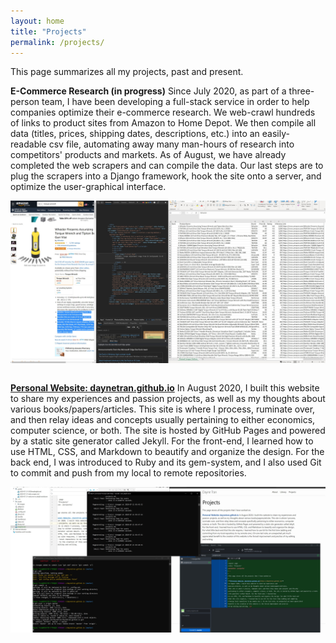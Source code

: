```yaml
---
layout: home
title: "Projects"
permalink: /projects/
---
```


This page summarizes all my projects, past and present.

**E-Commerce Research (in progress)** Since July 2020, as part of a three-person team, I have
been developing a full-stack service in order to help companies
optimize their e-commerce research. We web-crawl hundreds of links to product
sites from Amazon to Home Depot. We then compile all data (titles, prices, shipping dates, descriptions, etc.)
into an easily-readable csv file, automating away many man-hours of research into competitors' products and markets.
As of August, we have already completed the web scrapers and can compile the data.
Our last steps are to plug the scrapers into a Django framework, hook the site onto a server,
and optimize the user-graphical interface.   


 <img align='right' src="/assets/images/amazon_scraper.jpg" >

&nbsp;&nbsp;&nbsp;&nbsp;

**[Personal Website: daynetran.github.io](https://daynetran.github.io)**
In August 2020, I built this website to share my experiences and
passion projects, as well as my thoughts about various books/papers/articles.
This site is where I process, ruminate over, and then relay ideas and concepts usually
pertaining to either economics, computer science, or both. The site is hosted by GitHub Pages and powered by a static
site generator called Jekyll. For the front-end, I learned how
to use HTML, CSS, and Markdown to beautify and organize the design. For the back end, I was introduced to
Ruby and its gem-system, and I also used Git to commit and push from my local to remote repositories.

<img src="/assets/images/website.jpg" >
